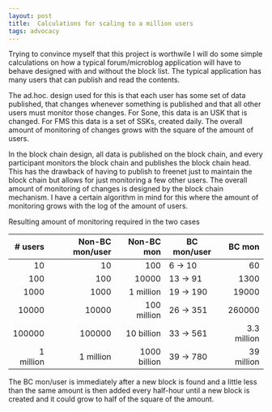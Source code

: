 ```yaml
---
layout: post
title:  Calculations for scaling to a million users
tags: advocacy
---
```


Trying to convince myself that this project is worthwile I will do
some simple calculations on how a typical forum/microblog application
will have to behave designed with and without the block list. The
typical application has many users that can publish and read the
contents.

The ad.hoc. design used for this is that each user has some set of
data published, that changes whenever something is published and that
all other users must monitor those changes. For Sone, this data is an
USK that is changed. For FMS this data is a set of SSKs, created
daily. The overall amount of monitoring of changes grows with the
square of the amount of users.

In the block chain design, all data is published on the block chain,
and every participant monitors the block chain and publishes the block
chain head. This has the drawback of having to publish to freenet just
to maintain the block chain but allows for just monitoring a few other
users. The overall amount of monitoring of changes is designed by the
block chain mechanism. I have a certain algorithm in mind for this
where the amount of monitoring grows with the log of the amount of
users.

Resulting amount of monitoring required in the two cases

| # users   | Non-BC mon/user | Non-BC mon   | BC mon/user | BC mon      |
| --------: | --------------: | -----------: | ----------- | ----------: |
| 10        | 10              | 100          | 6 -> 10     | 60          |
| 100       | 100             | 10000        | 13 -> 91    | 1300        |
| 1000      | 1000            | 1 million    | 19 -> 190   | 19000       |
| 10000     | 10000           | 100 million  | 26 -> 351   | 260000      |
| 100000    | 100000          | 10 billion   | 33 -> 561   | 3.3 million |
| 1 million | 1 million       | 1000 billion | 39 -> 780   | 39 million  |

The BC mon/user is immediately after a new block is found and a little
less than the same amount is then added every half-hour until a new
block is created and it could grow to half of the square of the amount.
